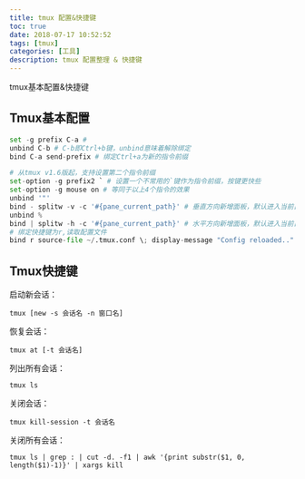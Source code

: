```yaml
---
title: tmux 配置&快捷键
toc: true
date: 2018-07-17 10:52:52
tags: [tmux]
categories: [工具]
description: tmux 配置整理 & 快捷键
---
```

tmux基本配置&快捷键

## Tmux基本配置

```python
set -g prefix C-a #
unbind C-b # C-b即Ctrl+b键，unbind意味着解除绑定
bind C-a send-prefix # 绑定Ctrl+a为新的指令前缀

# 从tmux v1.6版起，支持设置第二个指令前缀
set-option -g prefix2 ` # 设置一个不常用的`键作为指令前缀，按键更快些
set-option -g mouse on # 等同于以上4个指令的效果
unbind '"'
bind - splitw -v -c '#{pane_current_path}' # 垂直方向新增面板，默认进入当前目录
unbind %
bind | splitw -h -c '#{pane_current_path}' # 水平方向新增面板，默认进入当前目录
# 绑定快捷键为r,读取配置文件
bind r source-file ~/.tmux.conf \; display-message "Config reloaded.."
```

## Tmux快捷键
启动新会话：
```shell
tmux [new -s 会话名 -n 窗口名]
```

恢复会话：
```shell
tmux at [-t 会话名]
```

列出所有会话：
```shell
tmux ls
```

关闭会话：
```shell
tmux kill-session -t 会话名
```

关闭所有会话：
```shell
tmux ls | grep : | cut -d. -f1 | awk '{print substr($1, 0, length($1)-1)}' | xargs kill
```